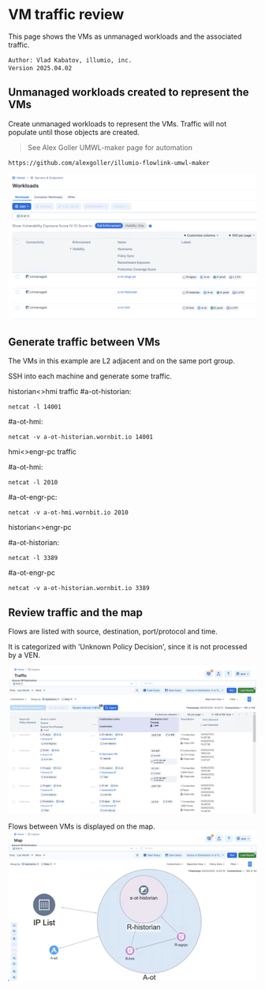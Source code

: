# VM traffic review
This page shows the VMs as unmanaged workloads and the associated traffic.
 
 ```
 Author: Vlad Kabatov, illumio, inc.
 Version 2025.04.02
```
## Unmanaged workloads created to represent the VMs

Create unmanaged workloads to represent the VMs. Traffic will not populate until those objects are created.

> See Alex Goller UMWL-maker page for automation
```
https://github.com/alexgoller/illumio-flowlink-umwl-maker
```
![Alt text](/Images/pce-umwl.png?raw=true "Unmanaged Workloads")

## Generate traffic between VMs
The VMs in this example are L2 adjacent and on the same port group.

SSH into each machine and generate some traffic.

historian<>hmi traffic
#a-ot-historian:
```
netcat -l 14001
```
#a-ot-hmi: 
```
netcat -v a-ot-historian.wornbit.io 14001
```

hmi<>engr-pc traffic

#a-ot-hmi:
```
netcat -l 2010
```
#a-ot-engr-pc:
```
netcat -v a-ot-hmi.wornbit.io 2010
```

historian<>engr-pc

#a-ot-historian:
```
netcat -l 3389
```
#a-ot-engr-pc
```
netcat -v a-ot-historian.wornbit.io 3389
```
## Review traffic and the map

Flows are listed with source, destination, port/protocol and time.

It is categorized with 'Unknown Policy Decision', since it is not processed by a VEN.

![Alt text](/Images/pce-traffic.png?raw=true "Unmanaged Workload Traffic")

Flows between VMs is displayed on the map.
![Alt text](/Images/pce-map.png?raw=true "Unmanaged Workload Map")
